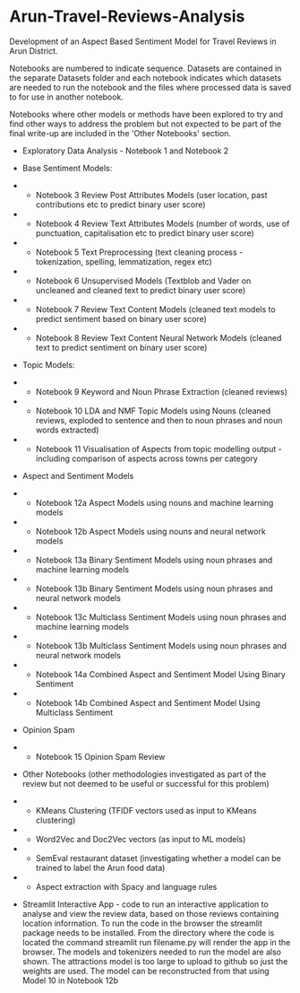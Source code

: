 # Arun-Travel-Reviews-Analysis
Development of an Aspect Based Sentiment Model for Travel Reviews in Arun District.

Notebooks are numbered to indicate sequence. Datasets are contained in the separate Datasets folder and each notebook indicates which datasets are needed to run the notebook and the files where processed data is saved to for use in another notebook. 

Notebooks where other models or methods have been explored to try and find other ways to address the problem but not expected to be part of the final write-up are included in the 'Other Notebooks' section. 

* Exploratory Data Analysis - Notebook 1 and Notebook 2
* Base Sentiment Models:
*  - Notebook 3 Review Post Attributes Models (user location, past contributions etc to predict binary user score)
*  - Notebook 4 Review Text Attributes Models (number of words, use of punctuation, capitalisation etc to predict binary user score)
*  - Notebook 5 Text Preprocessing (text cleaning process - tokenization, spelling, lemmatization, regex etc)
*  - Notebook 6 Unsupervised Models (Textblob and Vader on uncleaned and cleaned text to predict binary user score)
*  - Notebook 7 Review Text Content Models (cleaned text models to predict sentiment based on binary user score)
*  - Notebook 8 Review Text Content Neural Network Models (cleaned text to predict sentiment on binary user score)
 
* Topic Models:
* - Notebook 9 Keyword and Noun Phrase Extraction (cleaned reviews)
* - Notebook 10 LDA and NMF Topic Models using Nouns (cleaned reviews, exploded to sentence and then to noun phrases and noun words extracted)
* - Notebook 11 Visualisation of Aspects from topic modelling output - including comparison of aspects across towns per category

* Aspect and Sentiment Models
* - Notebook 12a Aspect Models using nouns and machine learning models
* - Notebook 12b Aspect Models using nouns and neural network models 
* - Notebook 13a Binary Sentiment Models using noun phrases and machine learning models 
* - Notebook 13b Binary Sentiment Models using noun phrases and neural network models
* - Notebook 13c Multiclass Sentiment Models using noun phrases and machine learning models
* - Notebook 13b Multiclass Sentiment Models using noun phrases and neural network models
* - Notebook 14a Combined Aspect and Sentiment Model Using Binary Sentiment
* - Notebook 14b Combined Aspect and Sentiment Model Using Multiclass Sentiment

* Opinion Spam
* - Notebook 15 Opinion Spam Review
  
* Other Notebooks (other methodologies investigated as part of the review but not deemed to be useful or successful for this problem)
* - KMeans Clustering (TFIDF vectors used as input to KMeans clustering)
* - Word2Vec and Doc2Vec vectors (as input to ML models)
* - SemEval restaurant dataset (investigating whether a model can be trained to label the Arun food data)
* - Aspect extraction with Spacy and language rules

* Streamlit Interactive App - code to run an interactive application to analyse and view the review data, based on those reviews containing location information. To run the code in the browser the streamlit package needs to be installed. From the directory where the code is located the command streamlit run filename.py will render the app in the browser. The models and tokenizers needed to run the model are also shown. The attractions model is too large to upload to github so just the weights are used. The model can be reconstructed from that using Model 10 in Notebook 12b
